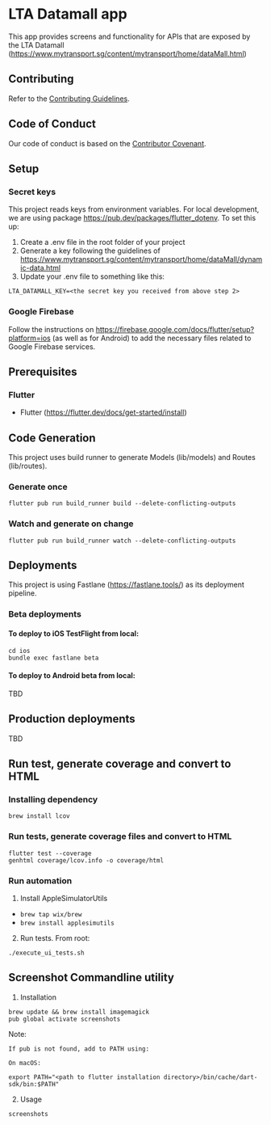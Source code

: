 # LTA Datamall app

This app provides screens and functionality for APIs that are exposed by the LTA Datamall (https://www.mytransport.sg/content/mytransport/home/dataMall.html)

## Contributing

Refer to the [Contributing Guidelines](CONTRIBUTING.md).

## Code of Conduct

Our code of conduct is based on the [Contributor Covenant](CODE_OF_CONDUCT.md).

## Setup

### Secret keys

This project reads keys from environment variables. For local development, we are using package https://pub.dev/packages/flutter_dotenv. To set this up:

1. Create a .env file in the root folder of your project
2. Generate a key following the guidelines of https://www.mytransport.sg/content/mytransport/home/dataMall/dynamic-data.html
3. Update your .env file to something like this:

```
LTA_DATAMALL_KEY=<the secret key you received from above step 2>
```

### Google Firebase

Follow the instructions on https://firebase.google.com/docs/flutter/setup?platform=ios (as well as for Android) to add the necessary files related to Google Firebase services.

## Prerequisites

### Flutter

- Flutter (https://flutter.dev/docs/get-started/install)

## Code Generation

This project uses build runner to generate Models (lib/models) and Routes (lib/routes).

### Generate once

```
flutter pub run build_runner build --delete-conflicting-outputs
```

### Watch and generate on change

```
flutter pub run build_runner watch --delete-conflicting-outputs
```

## Deployments

This project is using Fastlane (https://fastlane.tools/) as its deployment pipeline.

### Beta deployments

#### To deploy to iOS TestFlight from local:

```
cd ios
bundle exec fastlane beta
```

#### To deploy to Android beta from local:

TBD

## Production deployments

TBD

## Run test, generate coverage and convert to HTML

### Installing dependency

```
brew install lcov
```

### Run tests, generate coverage files and convert to HTML

```
flutter test --coverage
genhtml coverage/lcov.info -o coverage/html
```

### Run automation

1. Install AppleSimulatorUtils

- `brew tap wix/brew`
- `brew install applesimutils`

2. Run tests. From root:

```
./execute_ui_tests.sh
```

## Screenshot Commandline utility

1. Installation
```
brew update && brew install imagemagick
pub global activate screenshots
```

Note:

```
If pub is not found, add to PATH using:

On macOS:

export PATH="<path to flutter installation directory>/bin/cache/dart-sdk/bin:$PATH"
```

2. Usage
```
screenshots
```